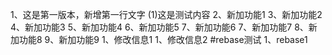 1、这是第一版本，新增第一行文字
(1)这是测试内容
2、新加功能1
3、新加功能2
4、新加功能3
5、新加功能4
6、新加功能5
7、新加功能6
7、新加功能7
8、新加功能8
9、新加功能9
1、修改信息1
1、修改信息2
#rebase测试
1、rebase1
